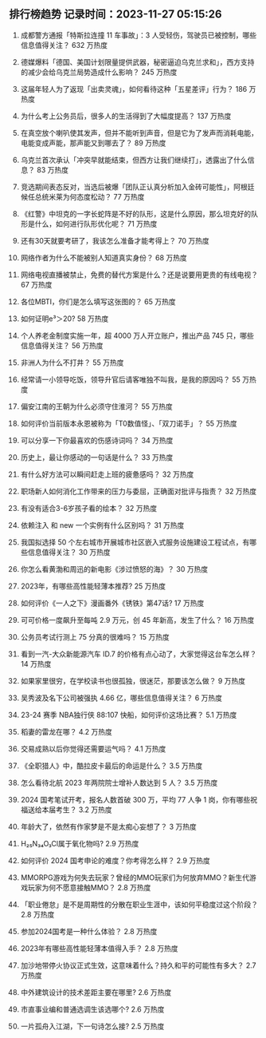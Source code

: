 
## 排行榜趋势 记录时间：2023-11-27 05:15:26
  
  1. 成都警方通报「特斯拉连撞 11 车事故」：3 人受轻伤，驾驶员已被控制，哪些信息值得关注？ 632 万热度
    
  2. 德媒爆料「德国、美国计划限量提供武器，秘密逼迫乌克兰求和」，西方支持的减少会给乌克兰局势造成什么影响？ 245 万热度
    
  3. 这届年轻人为了返现「出卖灵魂」，如何看待这种「五星差评」行为？ 186 万热度
    
  4. 为什么考上公务员后，很多人的生活得到了大幅度提高？ 137 万热度
    
  5. 在真空放个喇叭使其发声，但并不能听到声音，但是它为了发声而消耗电能，电能变成声能，那声能又到哪去了？ 89 万热度
    
  6. 乌克兰首次承认「冲突早就能结束，但西方让我们继续打」，透露出了什么信息？ 83 万热度
    
  7. 竞选期间表态反对，当选后被爆「团队正认真分析加入金砖可能性」，阿根廷候任总统米莱为何态度松动？ 77 万热度
    
  8. 《红警》中坦克的一字长蛇阵是不好的队形，这是什么原因，那么坦克好的队形是什么，如何进行队形优化呢？ 71 万热度
    
  9. 还有30天就要考研了，我该怎么准备才能考得上？ 70 万热度
    
  10. 网络作者为什么不能被别人知道真实身份？ 68 万热度
    
  11. 网络电视直播被禁止，免费的替代方案是什么？还是说要用更贵的有线电视？ 67 万热度
    
  12. 各位MBTI，你们是怎么填写这张图的？ 65 万热度
    
  13. 如何证明e³＞20? 58 万热度
    
  14. 个人养老金制度实施一年，超 4000 万人开立账户，推出产品 745 只，哪些信息值得关注？ 56 万热度
    
  15. 非洲人为什么不打井？ 55 万热度
    
  16. 经常请一小领导吃饭，领导升官后请客唯独不叫我，是我的原因吗？ 55 万热度
    
  17. 偏安江南的王朝为什么必须守住淮河？ 55 万热度
    
  18. 如何评价当前版本永恩被称为「T0数值怪」、「双刀诺手」？ 55 万热度
    
  19. 可以分享一下你最喜欢的伤感诗词吗？ 34 万热度
    
  20. 历史上，最让你感动的一句话是什么？ 33 万热度
    
  21. 有什么好方法可以瞬间赶走上班的疲惫感吗？ 32 万热度
    
  22. 职场新人如何消化工作带来的压力与委屈，正确面对批评与指责？ 32 万热度
    
  23. 有没有适合3-6岁孩子看的绘本？ 32 万热度
    
  24. 依赖注入 和 new 一个实例有什么区别吗？ 31 万热度
    
  25. 我国拟选择 50 个左右城市开展城市社区嵌入式服务设施建设工程试点，有哪些信息值得关注？ 30 万热度
    
  26. 你怎么看黄渤和周迅的新电影《涉过愤怒的海》？ 30 万热度
    
  27. 2023年，有哪些高性能轻薄本推荐? 25 万热度
    
  28. 如何评价《一人之下》漫画番外《锈铁》第47话? 17 万热度
    
  29. 可可价格一度飙升至每吨 2.9 万元，创 45 年新高，发生了什么？ 16 万热度
    
  30. 公务员考试行测上 75 分真的很难吗？ 15 万热度
    
  31. 看到一汽-大众新能源汽车 ID.7 的价格有点心动了，大家觉得这台车怎么样？ 14 万热度
    
  32. 如果家里很穷，在学校读书也很孤独，很迷茫，那要该怎么做？ 9 万热度
    
  33. 吴秀波及名下公司被强执 4.66 亿，哪些信息值得关注？ 6 万热度
    
  34. 23-24 赛季 NBA独行侠 88:107 快船，如何评价这场比赛？ 5.1 万热度
    
  35. 稻妻的雷龙在哪？ 4.2 万热度
    
  36. 交易成熟以后你觉得还需要运气吗？ 4.1 万热度
    
  37. 《全职猎人》中，酷拉皮卡最后的命运是什么？ 3.5 万热度
    
  38. 怎么看待北航 2023 年两院院士增补人数达到 5 人？ 3.5 万热度
    
  39. 2024 国考笔试开考，报名人数首破 300 万，平均 77 人争 1 岗，你有哪些祝福送给本届考生？ 3.2 万热度
    
  40. 年龄大了，依然有作家梦是不是太痴心妄想了？ 3 万热度
    
  41. H₂₅N₃₄O₃Cl属于氧化物吗? 2.9 万热度
    
  42. 如何评价 2024 国考申论的难度？你考得怎么样？ 2.9 万热度
    
  43. MMORPG游戏为何失去玩家？曾经的MMO玩家们为何放弃MMO？新生代游戏玩家为何不愿意接触MMO？ 2.8 万热度
    
  44. 「职业倦怠」是不是周期性的分散在职业生涯中，该如何平稳度过这个阶段？ 2.8 万热度
    
  45. 参加2024国考是一种什么体验？ 2.8 万热度
    
  46. 2023年有哪些高性能轻薄本值得入手？ 2.8 万热度
    
  47. 加沙地带停火协议正式生效，这意味着什么？持久和平的可能性有多大？ 2.7 万热度
    
  48. 中外建筑设计的技术差距主要在哪里? 2.6 万热度
    
  49. 市直事业编和普通选调生该选哪个? 2.6 万热度
    
  50. 一片孤舟入江湖，下一句诗怎么接? 2.5 万热度
    
